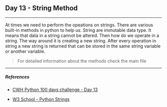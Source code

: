 ## Day 13 - String Method

---

At times we need to perform the opeations on strings. There are various built-in methods in python to help us. 
String are immutable data type. It means that data in a string cannot be altered. Then how do we operate in a string.
The way around it is creating a new string. After every operation in string a new string is returned that can be stored in the same string variable or another variable.

>For detailed information about the methods check the main file


---

##### References

- [CWH Python 100 days challenge - Day 13](https://youtu.be/0INvoK_T0cE?list=PLu0W_9lII9agwh1XjRt242xIpHhPT2llg)

- [W3 School - Python Strings](https://www.w3schools.com/python/python_strings.asp)